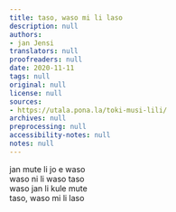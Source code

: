 ```yaml
---
title: taso, waso mi li laso
description: null
authors:
- jan Jensi
translators: null
proofreaders: null
date: 2020-11-11
tags: null
original: null
license: null
sources:
- https://utala.pona.la/toki-musi-lili/
archives: null
preprocessing: null
accessibility-notes: null
notes: null
---
```


jan mute li jo e waso  
waso ni li waso taso  
waso jan li kule mute  
taso, waso mi li laso
